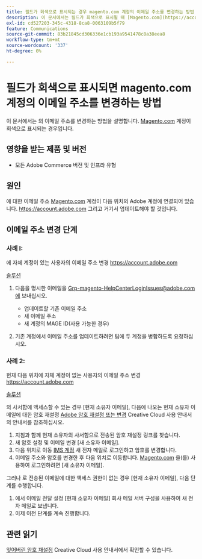 ```yaml
---
title: 필드가 회색으로 표시되는 경우 magento.com 계정의 이메일 주소를 변경하는 방법
description: 이 문서에서는 필드가 회색으로 표시될 때 [Magento.com](https://account.magento.com) 계정의 이메일 주소를 변경하는 방법에 대해 설명합니다.
exl-id: cd527203-345c-4318-8ca8-0063109b5f79
feature: Communications
source-git-commit: 83b21845cd306336e1cb193a9541478c8a38eea8
workflow-type: tm+mt
source-wordcount: '337'
ht-degree: 0%

---
```


# 필드가 회색으로 표시되면 magento.com 계정의 이메일 주소를 변경하는 방법

이 문서에서는 의 이메일 주소를 변경하는 방법을 설명합니다. [Magento.com](https://account.magento.com) 계정이 회색으로 표시되는 경우입니다.

## 영향을 받는 제품 및 버전

* 모든 Adobe Commerce 버전 및 인프라 유형

## 원인

에 대한 이메일 주소 [Magento.com](https://account.magento.com) 계정이 다음 위치의 Adobe 계정에 연결되어 있습니다. <https://account.adobe.com> 그리고 거기서 업데이트해야 할 것입니다.

## 이메일 주소 변경 단계

### 사례 I:

에 자체 계정이 있는 사용자의 이메일 주소 변경 <https://account.adobe.com>

<u>솔루션</u>

1. 다음을 명시한 이메일을 Grp-magento-HelpCenterLoginIssues@adobe.com에 보내십시오.

   * 업데이트할 기존 이메일 주소
   * 새 이메일 주소
   * 새 계정의 MAGE ID(사용 가능한 경우)

1. 기존 계정에서 이메일 주소를 업데이트하려면 팀에 두 계정을 병합하도록 요청하십시오.

### 사례 2:

현재 다음 위치에 자체 계정이 없는 사용자의 이메일 주소 변경 <https://account.adobe.com>

<u>솔루션</u>

의 사서함에 액세스할 수 있는 경우 [현재 소유자 이메일], 다음에 나오는 현재 소유자 이메일에 대한 암호 재설정 [Adobe 암호 재설정 또는 변경](https://helpx.adobe.com/manage-account/using/change-or-reset-password.html) Creative Cloud 사용 안내서의 안내서를 참조하십시오.

1. 지침과 함께 현재 소유자의 사서함으로 전송된 암호 재설정 링크를 찾습니다.
1. 새 암호 설정 및 이메일 변경 [새 소유자 이메일].
1. 다음 위치로 이동 [IMS 계정](https://account.adobe.com/) 새 전자 메일로 로그인하고 암호를 변경합니다.
1. 이메일 주소와 암호를 변경한 후 다음 위치로 이동합니다. [Magento.com](https://account.magento.com) 을(를) 사용하여 로그인하려면 [새 소유자 이메일].

그러나 로 전송된 이메일에 대한 액세스 권한이 없는 경우 [현재 소유자 이메일], 다음 단계를 수행합니다.

1. 에서 이메일 전달 설정 [현재 소유자 이메일] 회사 메일 서버 구성을 사용하여 새 전자 메일로 보냅니다.
1. 이제 이전 단계를 계속 진행합니다.

## 관련 읽기

[잊어버린 암호 재설정](https://helpx.adobe.com/manage-account/using/change-or-reset-password.html) Creative Cloud 사용 안내서에서 확인할 수 있습니다.

